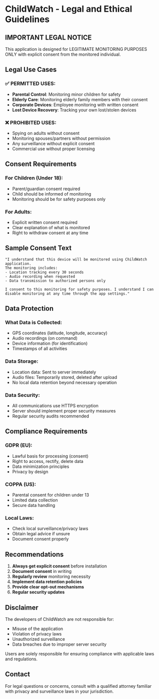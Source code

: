 ﻿# ChildWatch - Legal and Ethical Guidelines

## IMPORTANT LEGAL NOTICE

This application is designed for LEGITIMATE MONITORING PURPOSES ONLY with explicit consent from the monitored individual.

## Legal Use Cases

### ✅ PERMITTED USES:
- **Parental Control**: Monitoring minor children for safety
- **Elderly Care**: Monitoring elderly family members with their consent
- **Corporate Devices**: Employee monitoring with written consent
- **Lost Device Recovery**: Tracking your own lost/stolen devices

### ❌ PROHIBITED USES:
- Spying on adults without consent
- Monitoring spouses/partners without permission
- Any surveillance without explicit consent
- Commercial use without proper licensing

## Consent Requirements

### For Children (Under 18):
- Parent/guardian consent required
- Child should be informed of monitoring
- Monitoring should be for safety purposes only

### For Adults:
- Explicit written consent required
- Clear explanation of what is monitored
- Right to withdraw consent at any time

## Sample Consent Text

```
"I understand that this device will be monitored using ChildWatch application. 
The monitoring includes:
- Location tracking every 30 seconds
- Audio recording when requested
- Data transmission to authorized persons only

I consent to this monitoring for safety purposes. I understand I can 
disable monitoring at any time through the app settings."
```

## Data Protection

### What Data is Collected:
- GPS coordinates (latitude, longitude, accuracy)
- Audio recordings (on command)
- Device information (for identification)
- Timestamps of all activities

### Data Storage:
- Location data: Sent to server immediately
- Audio files: Temporarily stored, deleted after upload
- No local data retention beyond necessary operation

### Data Security:
- All communications use HTTPS encryption
- Server should implement proper security measures
- Regular security audits recommended

## Compliance Requirements

### GDPR (EU):
- Lawful basis for processing (consent)
- Right to access, rectify, delete data
- Data minimization principles
- Privacy by design

### COPPA (US):
- Parental consent for children under 13
- Limited data collection
- Secure data handling

### Local Laws:
- Check local surveillance/privacy laws
- Obtain legal advice if unsure
- Document consent properly

## Recommendations

1. **Always get explicit consent** before installation
2. **Document consent** in writing
3. **Regularly review** monitoring necessity
4. **Implement data retention policies**
5. **Provide clear opt-out mechanisms**
6. **Regular security updates**

## Disclaimer

The developers of ChildWatch are not responsible for:
- Misuse of the application
- Violation of privacy laws
- Unauthorized surveillance
- Data breaches due to improper server security

Users are solely responsible for ensuring compliance with applicable laws and regulations.

## Contact

For legal questions or concerns, consult with a qualified attorney familiar with privacy and surveillance laws in your jurisdiction.
